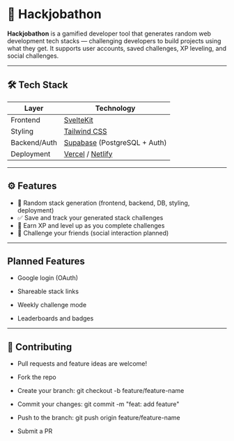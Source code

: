# 🎰 Hackjobathon

**Hackjobathon** is a gamified developer tool that generates random web development tech stacks — challenging developers to build projects using what they get. It supports user accounts, saved challenges, XP leveling, and social challenges.

---

## 🛠 Tech Stack

| Layer        | Technology                      |
|--------------|----------------------------------|
| Frontend     | [SvelteKit](https://kit.svelte.dev) |
| Styling      | [Tailwind CSS](https://tailwindcss.com) |
| Backend/Auth | [Supabase](https://supabase.com) (PostgreSQL + Auth) |
| Deployment   | [Vercel](https://vercel.com) / [Netlify](https://netlify.com) |

---

## ⚙️ Features

- 🎰 Random stack generation (frontend, backend, DB, styling, deployment)
- ✅ Save and track your generated stack challenges
- 🧠 Earn XP and level up as you complete challenges
- 👫 Challenge your friends (social interaction planned)

---

 ## Planned Features
 - Google login (OAuth)

 - Shareable stack links

 - Weekly challenge mode

 - Leaderboards and badges

---

## 🤝 Contributing
 - Pull requests and feature ideas are welcome!

 - Fork the repo

 - Create your branch: git checkout -b feature/feature-name

 - Commit your changes: git commit -m "feat: add feature"

 - Push to the branch: git push origin feature/feature-name

 - Submit a PR
